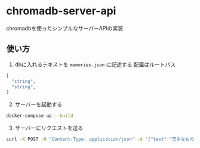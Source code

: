 # chromadb-server-api
chromadbを使ったシンプルなサーバーAPIの実装

## 使い方
1. dbに入れるテキストを `memories.json` に記述する.配置はルートパス
```json
[
  "string",
  "string",
]
```
2. サーバーを起動する
```bash
docker-compose up --build
```

3. サーバーにリクエストを送る
```bash
curl -X POST -H "Content-Type: application/json" -d '{"text":"苦手なものは何？"}' http://localhost:8020/query
```
